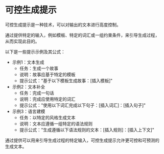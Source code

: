 # 可控生成提示

可控生成提示是一种技术，可以对输出的文本进行高度控制。

通过提供特定的输入，例如模板、特定的词汇或一组约束条件，来引导生成过程，从而实现此目的。

以下是一些提示示例及其公式：

- 示例1：文本生成
  - 任务：生成一个故事
  - 说明：故事应基于特定的模板
  - 提示公式："基于以下模板生成故事：[插入模板]"
- 示例2：文本补全
  - 任务：完成一句话
  - 说明：完成应使用特定的词汇
  - 提示公式："使用以下词汇完成以下句子：[插入词汇]：[插入句子]"
- 示例3：语言建模
  - 任务：以特定的风格生成文本
  - 说明：文本应遵循一组特定的语法规则
  - 提示公式："生成遵循以下语法规则的文本：[插入规则]：[插入上下文]"

通过提供可以用来引导生成过程的特定输入，可控生成提示允许更可控和可预测的生成文本。